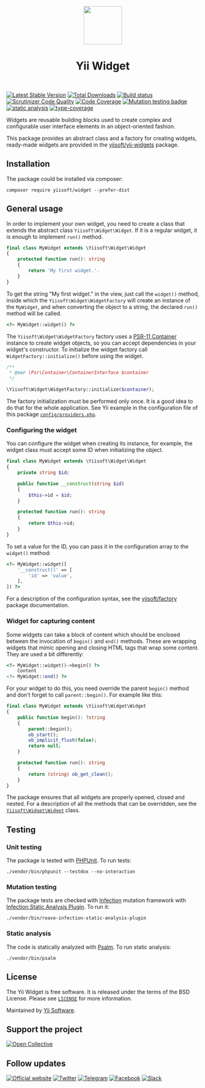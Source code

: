 <p align="center">
    <a href="https://github.com/yiisoft" target="_blank">
        <img src="https://yiisoft.github.io/docs/images/yii_logo.svg" height="100px">
    </a>
    <h1 align="center">Yii Widget</h1>
    <br>
</p>

[![Latest Stable Version](https://poser.pugx.org/yiisoft/widget/v/stable.png)](https://packagist.org/packages/yiisoft/widget)
[![Total Downloads](https://poser.pugx.org/yiisoft/widget/downloads.png)](https://packagist.org/packages/yiisoft/widget)
[![Build status](https://github.com/yiisoft/widget/workflows/build/badge.svg)](https://github.com/yiisoft/widget/actions?query=workflow%3Abuild)
[![Scrutinizer Code Quality](https://scrutinizer-ci.com/g/yiisoft/widget/badges/quality-score.png?b=master)](https://scrutinizer-ci.com/g/yiisoft/widget/?branch=master)
[![Code Coverage](https://scrutinizer-ci.com/g/yiisoft/widget/badges/coverage.png?b=master)](https://scrutinizer-ci.com/g/yiisoft/widget/?branch=master)
[![Mutation testing badge](https://img.shields.io/endpoint?style=flat&url=https%3A%2F%2Fbadge-api.stryker-mutator.io%2Fgithub.com%2Fyiisoft%2Fwidget%2Fmaster)](https://dashboard.stryker-mutator.io/reports/github.com/yiisoft/widget/master)
[![static analysis](https://github.com/yiisoft/widget/workflows/static%20analysis/badge.svg)](https://github.com/yiisoft/widget/actions?query=workflow%3A%22static+analysis%22)
[![type-coverage](https://shepherd.dev/github/yiisoft/widget/coverage.svg)](https://shepherd.dev/github/yiisoft/widget)

Widgets are reusable building blocks used to create complex and configurable
user interface elements in an object-oriented fashion.

This package provides an abstract class and a factory for creating widgets,
ready-made widgets are provided in the [yiisoft/yii-widgets](https://github.com/yiisoft/yii-widgets) package.

## Installation

The package could be installed via composer:

```shell
composer require yiisoft/widget --prefer-dist
```

## General usage

In order to implement your own widget, you need to create a class that extends the abstract class
`Yiisoft\Widget\Widget`. If it is a regular widget, it is enough to implement `run()` method.

```php
final class MyWidget extends \Yiisoft\Widget\Widget
{
    protected function run(): string
    {
        return 'My first widget.'.
    }
}
```

To get the string "My first widget." in the view, just call the `widget()` method, inside which the
`Yiisoft\Widget\WidgetFactory` will create an instance of the `MyWidget`, and when converting the object
to a string, the declared `run()` method will be called.

```php
<?= MyWidget::widget() ?>
```

The `Yiisoft\Widget\WidgetFactory` factory uses a [PSR-11 Container](https://github.com/php-fig/container)
instance to create widget objects, so you can accept dependencies in your widget's constructor. To initialize
the widget factory call `WidgetFactory::initialize()` before using the widget.

```php
/**
 * @var \Psr\Container\ContainerInterface $container
 */

\Yiisoft\Widget\WidgetFactory::initialize($container);
```

The factory initialization must be performed only once. It is a good idea to do that for the whole application.
See Yii example in the configuration file of this package
[`config/providers.php`](https://github.com/yiisoft/widget/blob/master/config/providers.php).

### Configuring the widget

You can configure the widget when creating its instance, for example,
the widget class must accept some ID when initializing the object.

```php
final class MyWidget extends \Yiisoft\Widget\Widget
{
    private string $id;

    public function __construct(string $id)
    {
        $this->id = $id;
    }

    protected function run(): string
    {
        return $this->id;
    }
}
```

To set a value for the ID, you can pass it in the configuration array to the `widget()` method:

```php
<?= MyWidget::widget([
    '__construct()' => [
        'id' => 'value',
    ],
]) ?>
```

For a description of the configuration syntax, see the [yiisoft/factory](https://github.com/yiisoft/factory)
package documentation.

### Widget for capturing content

Some widgets can take a block of content which should be enclosed between the invocation of `begin()` and `end()`
methods. These are wrapping widgets that mimic opening and closing HTML tags that wrap some content.
They are used a bit differently:

```php
<?= MyWidget::widget()->begin() ?>
    Content
<?= MyWidget::end() ?>
```

For your widget to do this, you need override the parent `begin()` method and don't forget to call `parent::begin()`.
For example like this:

```php
final class MyWidget extends \Yiisoft\Widget\Widget
{
    public function begin(): ?string
    {
        parent::begin();
        ob_start();
        ob_implicit_flush(false);
        return null;
    }

    protected function run(): string
    {
        return (string) ob_get_clean();
    }
}
```

The package ensures that all widgets are properly opened, closed and nested. For a description of all the methods that
can be overridden, see the [`Yiisoft\Widget\Widget`](https://github.com/yiisoft/widget/blob/master/src/Widget.php) class.

## Testing

### Unit testing

The package is tested with [PHPUnit](https://phpunit.de/). To run tests:

```shell
./vendor/bin/phpunit --testdox --no-interaction
```

### Mutation testing

The package tests are checked with [Infection](https://infection.github.io/) mutation framework with
[Infection Static Analysis Plugin](https://github.com/Roave/infection-static-analysis-plugin). To run it:

```shell
./vendor/bin/roave-infection-static-analysis-plugin
```

### Static analysis

The code is statically analyzed with [Psalm](https://psalm.dev/). To run static analysis:

```shell
./vendor/bin/psalm
```

## License

The Yii Widget is free software. It is released under the terms of the BSD License.
Please see [`LICENSE`](./LICENSE.md) for more information.

Maintained by [Yii Software](https://www.yiiframework.com/).


## Support the project

[![Open Collective](https://img.shields.io/badge/Open%20Collective-sponsor-7eadf1?logo=open%20collective&logoColor=7eadf1&labelColor=555555)](https://opencollective.com/yiisoft)

## Follow updates

[![Official website](https://img.shields.io/badge/Powered_by-Yii_Framework-green.svg?style=flat)](https://www.yiiframework.com/)
[![Twitter](https://img.shields.io/badge/twitter-follow-1DA1F2?logo=twitter&logoColor=1DA1F2&labelColor=555555?style=flat)](https://twitter.com/yiiframework)
[![Telegram](https://img.shields.io/badge/telegram-join-1DA1F2?style=flat&logo=telegram)](https://t.me/yii3en)
[![Facebook](https://img.shields.io/badge/facebook-join-1DA1F2?style=flat&logo=facebook&logoColor=ffffff)](https://www.facebook.com/groups/yiitalk)
[![Slack](https://img.shields.io/badge/slack-join-1DA1F2?style=flat&logo=slack)](https://yiiframework.com/go/slack)
